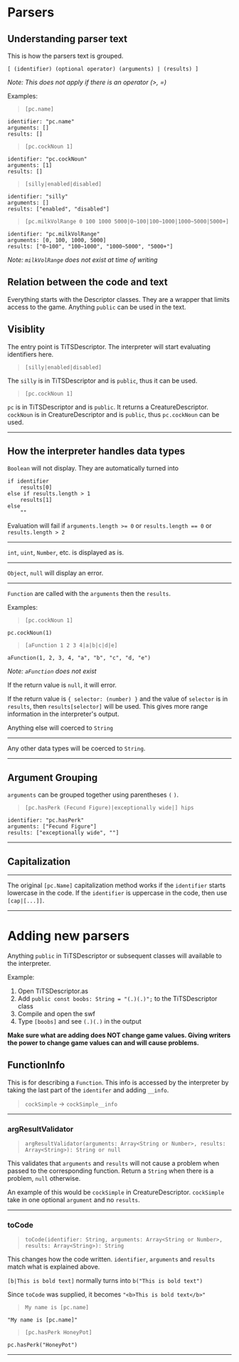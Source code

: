 # Parsers
## Understanding parser text
This is how the parsers text is grouped.

`[ (identifier) (optional operator) (arguments) | (results) ]`

*Note: This does not apply if there is an operator (>, =)*

Examples:
> `[pc.name]`
```
identifier: "pc.name"
arguments: []
results: []
```
> `[pc.cockNoun 1]`
```
identifier: "pc.cockNoun"
arguments: [1]
results: []
```
> `[silly|enabled|disabled]`
```
identifier: "silly"
arguments: []
results: ["enabled", "disabled"]
```
> `[pc.milkVolRange 0 100 1000 5000|0~100|100~1000|1000~5000|5000+]`
```
identifier: "pc.milkVolRange"
arguments: [0, 100, 1000, 5000]
results: ["0~100", "100~1000", "1000~5000", "5000+"]
```
*Note: `milkVolRange` does not exist at time of writing*

## Relation between the code and text
Everything starts with the Descriptor classes. They are a wrapper that limits access to the game. Anything `public` can be used in the text.

## Visiblity
The entry point is TiTSDescriptor. The interpreter will start evaluating identifiers here.

> `[silly|enabled|disabled]`

The `silly` is in TiTSDescriptor and is `public`, thus it can be used.

> `[pc.cockNoun 1]`

`pc` is in TiTSDescriptor and is `public`. It returns a CreatureDescriptor.
`cockNoun` is in CreatureDescriptor and is `public`, thus `pc.cockNoun` can be used.

---
## How the interpreter handles data types

`Boolean` will not display. They are automatically turned into 
```
if identifier 
    results[0]
else if results.length > 1
    results[1]
else
    ""
```
Evaluation will fail if `arguments.length >= 0` or `results.length == 0` or `results.length > 2`

---
`int`, `uint`, `Number`, etc. is displayed as is.

---
`Object`, `null` will display an error.

---
`Function` are called with the `arguments` then the `results`.

Examples:
> `[pc.cockNoun 1]`
```
pc.cockNoun(1)
```

> `[aFunction 1 2 3 4|a|b|c|d|e]`

```
aFunction(1, 2, 3, 4, "a", "b", "c", "d, "e")
```
*Note: `aFunction` does not exist*

If the return value is `null`, it will error. 

If the return value is `{ selector: (number) }` and the value of `selector` is in `results`, then `results[selector]` will be used. This gives more range information in the interpreter's output.

Anything else will coerced to `String`

---
Any other data types will be coerced to `String`.

---
## Argument Grouping
`arguments` can be grouped together using parentheses `(` `)`.
> `[pc.hasPerk (Fecund Figure)|exceptionally wide|] hips`
```
identifier: "pc.hasPerk"
arguments: ["Fecund Figure"]
results: ["exceptionally wide", ""]
```

---

## Capitalization
---
The original `[pc.Name]` capitalization method works if the `identifier` starts lowercase in the code. If the `identifier` is uppercase in the code, then use `[cap|[...]]`.

---
# Adding new parsers
Anything `public` in TiTSDescriptor or subsequent classes will available to the interpreter.

Example:
1. Open TiTSDescriptor.as
2. Add `public const boobs: String = "(.)(.)";` to the TiTSDescriptor class
3. Compile and open the swf
4. Type `[boobs]` and see `(.)(.)` in the output

**Make sure what are adding does NOT change game values. Giving writers the power to change game values can and will cause problems.**

## FunctionInfo
This is for describing a `Function`.
This info is accessed by the interpreter by taking the last part of the `identifer` and adding `__info`.

> `cockSimple` -> `cockSimple__info`

---
### argResultValidator
> `argResultValidator(arguments: Array<String or Number>, results: Array<String>): String or null`

This validates that `arguments` and `results` will not cause a problem when passed to the corresponding function. Return a `String` when there is a problem, `null` otherwise.

An example of this would be `cockSimple` in CreatureDescriptor. `cockSimple` take in one optional `argument` and no `results`.

---
### toCode
> `toCode(identifier: String, arguments: Array<String or Number>, results: Array<String>): String`

This changes how the code written. `identifier`, `arguments` and `results` match what is explained above.

`[b|This is bold text]` normally turns into `b("This is bold text")`

Since `toCode` was supplied, it becomes `"<b>This is bold text</b>"`

> `My name is [pc.name]`

```
"My name is [pc.name]"
```
> `[pc.hasPerk HoneyPot]`
```
pc.hasPerk("HoneyPot")
```
---